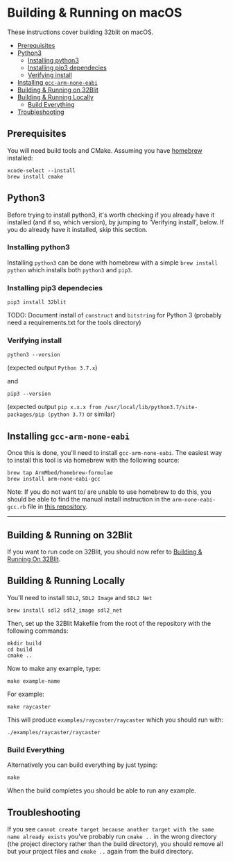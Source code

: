 # Building & Running on macOS <!-- omit in toc -->

These instructions cover building 32blit on macOS.

- [Prerequisites](#prerequisites)
- [Python3](#python3)
  - [Installing python3](#installing-python3)
  - [Installing pip3 dependecies](#installing-pip3-dependecies)
  - [Verifying install](#verifying-install)
- [Installing `gcc-arm-none-eabi`](#installing-gcc-arm-none-eabi)
- [Building & Running on 32Blit](#building--running-on-32blit)
- [Building & Running Locally](#building--running-locally)
  - [Build Everything](#build-everything)
- [Troubleshooting](#troubleshooting)

## Prerequisites

You will need build tools and CMake. Assuming you have [homebrew](https://docs.brew.sh/Installation) installed:

``` shell
xcode-select --install
brew install cmake
```

## Python3

Before trying to install python3, it's worth checking if you already have it installed (and if so, which version), by jumping to 'Verifying install', below. If you do already have it installed, skip this section.

### Installing python3

Installing `python3` can be done with homebrew with a simple `brew install python` which installs both `python3` and `pip3`.

###  Installing pip3 dependecies

```
pip3 install 32blit
```

TODO: Document install of `construct` and `bitstring` for Python 3 (probably need a requirements.txt for the tools directory)

###  Verifying install

``` shell
python3 --version
```
(expected output `Python 3.7.x`)

and
``` shell
pip3 --version
```
(expected output `pip x.x.x from /usr/local/lib/python3.7/site-packages/pip (python 3.7)` or similar)

<a name="gcc"/></a>
## Installing `gcc-arm-none-eabi`

Once this is done, you'll need to install `gcc-arm-none-eabi`. The easiest way to install this tool is via homebrew with the following source:

``` shell
brew tap ArmMbed/homebrew-formulae
brew install arm-none-eabi-gcc
```

Note:
If you do not want to/ are unable to use homebrew to do this, you should be able to find the manual install instruction in the `arm-none-eabi-gcc.rb` file in [this repository](https://github.com/ARMmbed/homebrew-formulae).

______

## Building & Running on 32Blit

If you want to run code on 32Blit, you should now refer to [Building & Running On 32Blit](32blit.md).

## Building & Running Locally

You'll need to install `SDL2`, `SDL2 Image` and `SDL2 Net`

``` shell
brew install sdl2 sdl2_image sdl2_net
```

Then, set up the 32Blit Makefile from the root of the repository with the following commands:

```shell
mkdir build
cd build
cmake ..
```

Now to make any example, type:

```shell
make example-name
```

For example:

```shell
make raycaster
```

This will produce `examples/raycaster/raycaster` which you should run with:

```shell
./examples/raycaster/raycaster
```

### Build Everything

Alternatively you can build everything by just typing:

```shell
make
```

When the build completes you should be able to run any example.

## Troubleshooting

If you see `cannot create target because another target with the same name already exists` you've probably run `cmake ..` in the wrong directory (the project directory rather than the build directory), you should remove all but your project files and `cmake ..` again from the build directory.
